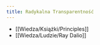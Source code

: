 ```yaml
---
title: Radykalna Transparentność
---
```


- [[Wiedza/Książki/Principles]]
- [[Wiedza/Ludzie/Ray Dalio]]